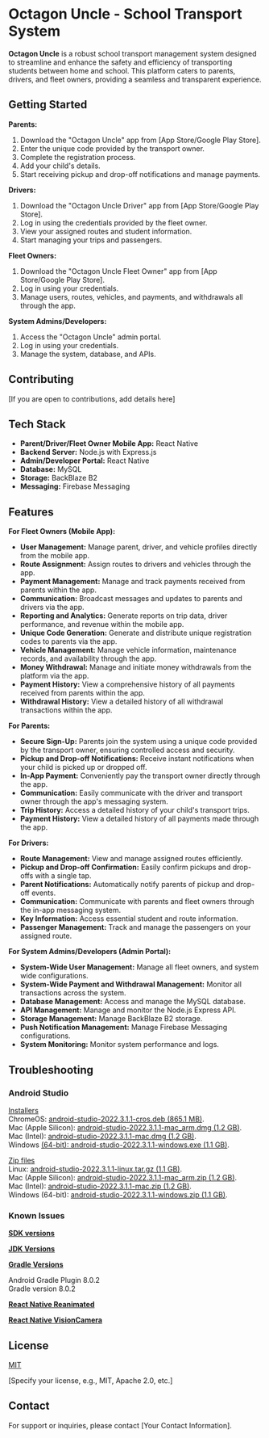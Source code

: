 # Octagon Uncle - School Transport System

**Octagon Uncle** is a robust school transport management system designed to streamline and enhance the safety and efficiency of transporting students between home and school. This platform caters to parents, drivers, and fleet owners, providing a seamless and transparent experience.


## Getting Started

**Parents:**

1.  Download the "Octagon Uncle" app from [App Store/Google Play Store].
2.  Enter the unique code provided by the transport owner.
3.  Complete the registration process.
4.  Add your child's details.
5.  Start receiving pickup and drop-off notifications and manage payments.

**Drivers:**

1.  Download the "Octagon Uncle Driver" app from [App Store/Google Play Store].
2.  Log in using the credentials provided by the fleet owner.
3.  View your assigned routes and student information.
4.  Start managing your trips and passengers.

**Fleet Owners:**

1.  Download the "Octagon Uncle Fleet Owner" app from [App Store/Google Play Store].
2.  Log in using your credentials.
3.  Manage users, routes, vehicles, and payments, and withdrawals all through the app.

**System Admins/Developers:**

1.  Access the "Octagon Uncle" admin portal.
2.  Log in using your credentials.
3.  Manage the system, database, and APIs.

## Contributing

[If you are open to contributions, add details here]

## Tech Stack

* **Parent/Driver/Fleet Owner Mobile App:** React Native
* **Backend Server:** Node.js with Express.js
* **Admin/Developer Portal:** React Native
* **Database:** MySQL
* **Storage:** BackBlaze B2
* **Messaging:** Firebase Messaging


## Features

**For Fleet Owners (Mobile App):**

* **User Management:** Manage parent, driver, and vehicle profiles directly from the mobile app.
* **Route Assignment:** Assign routes to drivers and vehicles through the app.
* **Payment Management:** Manage and track payments received from parents within the app.
* **Communication:** Broadcast messages and updates to parents and drivers via the app.
* **Reporting and Analytics:** Generate reports on trip data, driver performance, and revenue within the mobile app.
* **Unique Code Generation:** Generate and distribute unique registration codes to parents via the app.
* **Vehicle Management:** Manage vehicle information, maintenance records, and availability through the app.
* **Money Withdrawal:** Manage and initiate money withdrawals from the platform via the app.
* **Payment History:** View a comprehensive history of all payments received from parents within the app.
* **Withdrawal History:** View a detailed history of all withdrawal transactions within the app.

**For Parents:**

* **Secure Sign-Up:** Parents join the system using a unique code provided by the transport owner, ensuring controlled access and security.
* **Pickup and Drop-off Notifications:** Receive instant notifications when your child is picked up or dropped off.
* **In-App Payment:** Conveniently pay the transport owner directly through the app.
* **Communication:** Easily communicate with the driver and transport owner through the app's messaging system.
* **Trip History:** Access a detailed history of your child's transport trips.
* **Payment History:** View a detailed history of all payments made through the app.

**For Drivers:**

* **Route Management:** View and manage assigned routes efficiently.
* **Pickup and Drop-off Confirmation:** Easily confirm pickups and drop-offs with a single tap.
* **Parent Notifications:** Automatically notify parents of pickup and drop-off events.
* **Communication:** Communicate with parents and fleet owners through the in-app messaging system.
* **Key Information:** Access essential student and route information.
* **Passenger Management:** Track and manage the passengers on your assigned route.


**For System Admins/Developers (Admin Portal):**

* **System-Wide User Management:** Manage all fleet owners, and system wide configurations.
* **System-Wide Payment and Withdrawal Management:** Monitor all transactions across the system.
* **Database Management:** Access and manage the MySQL database.
* **API Management:** Manage and monitor the Node.js Express API.
* **Storage Management:** Manage BackBlaze B2 storage.
* **Push Notification Management:** Manage Firebase Messaging configurations.
* **System Monitoring:** Monitor system performance and logs.
## Troubleshooting

### Android Studio

<ins> Installers </ins>  
ChromeOS: [android-studio-2022.3.1.1-cros.deb (865.1 MB)](https://redirector.gvt1.com/edgedl/android/studio/install/2022.3.1.1/android-studio-2022.3.1.1-cros.deb).  
Mac (Apple Silicon): [android-studio-2022.3.1.1-mac_arm.dmg (1.2 GB)](https://redirector.gvt1.com/edgedl/android/studio/install/2022.3.1.1/android-studio-2022.3.1.1-mac_arm.dmg).  
Mac (Intel): [android-studio-2022.3.1.1-mac.dmg (1.2 GB)](https://redirector.gvt1.com/edgedl/android/studio/install/2022.3.1.1/android-studio-2022.3.1.1-mac.dmg).  
Windows [(64-bit): android-studio-2022.3.1.1-windows.exe (1.1 GB)](https://redirector.gvt1.com/edgedl/android/studio/install/2022.3.1.1/android-studio-2022.3.1.1-windows.exe).

<ins> Zip files </ins>  
Linux: [android-studio-2022.3.1.1-linux.tar.gz (1.1 GB)](android-studio-2022.3.1.1-linux.tar.gz).  
Mac (Apple Silicon): [android-studio-2022.3.1.1-mac_arm.zip (1.2 GB)](https://redirector.gvt1.com/edgedl/android/studio/ide-zips/2022.3.1.1/android-studio-2022.3.1.1-mac_arm.zip).  
Mac (Intel): [android-studio-2022.3.1.1-mac.zip (1.2 GB)](https://redirector.gvt1.com/edgedl/android/studio/ide-zips/2022.3.1.1/android-studio-2022.3.1.1-mac.zip).  
Windows (64-bit): [android-studio-2022.3.1.1-windows.zip (1.1 GB)](https://redirector.gvt1.com/edgedl/android/studio/ide-zips/2022.3.1.1/android-studio-2022.3.1.1-windows.zip).

  
### Known Issues
  

<ins> **SDK versions**  </ins>
  

<ins> **JDK Versions**  </ins>
  

<ins> **Gradle Versions**  </ins>

Android Gradle Plugin 8.0.2  
Gradle version 8.0.2
  

<ins> **React Native Reanimated** </ins>
  

<ins> **React Native VisionCamera** </ins>

  
## License

[MIT](https://choosealicense.com/licenses/mit/)

[Specify your license, e.g., MIT, Apache 2.0, etc.]


## Contact

For support or inquiries, please contact [Your Contact Information].
